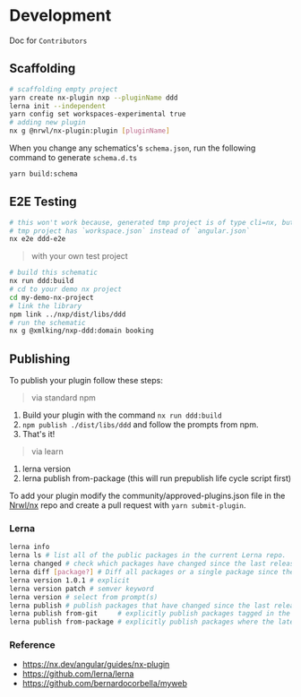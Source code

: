 # Development

Doc for `Contributors`

## Scaffolding

```bash
# scaffolding empty project
yarn create nx-plugin nxp --pluginName ddd
lerna init --independent
yarn config set workspaces-experimental true
# adding new plugin
nx g @nrwl/nx-plugin:plugin [pluginName]
```

When you change any schematics's `schema.json`, run the following command to generate `schema.d.ts`

```bash
yarn build:schema
```

## E2E Testing

```bash
# this won't work because, generated tmp project is of type cli=nx, but my schematics need project of type cli=angular
# tmp project has `workspace.json` instead of `angular.json`
nx e2e ddd-e2e
```

> with your own test project

```bash
# build this schematic
nx run ddd:build
# cd to your demo nx project
cd my-demo-nx-project
# link the library
npm link ../nxp/dist/libs/ddd
# run the schematic
nx g @xmlking/nxp-ddd:domain booking
```

## Publishing

To publish your plugin follow these steps:

> via standard npm

1. Build your plugin with the command `nx run ddd:build`
2. `npm publish ./dist/libs/ddd` and follow the prompts from npm.
3. That's it!

> via learn

1. lerna version
2. lerna publish from-package (this will run prepublish life cycle script first)

To add your plugin modify the community/approved-plugins.json file in the [Nrwl/nx](https://github.com/nrwl/nx/blob/master/community/approved-plugins.json) repo and create a pull request with `yarn submit-plugin`.

### Lerna

```bash
lerna info
lerna ls # list all of the public packages in the current Lerna repo.
lerna changed # check which packages have changed since the last release.
lerna diff [package?] # Diff all packages or a single package since the last release.
lerna version 1.0.1 # explicit
lerna version patch # semver keyword
lerna version # select from prompt(s)
lerna publish # publish packages that have changed since the last release
lerna publish from-git     # explicitly publish packages tagged in the current commit
lerna publish from-package # explicitly publish packages where the latest version is not present in the registry
```

### Reference

- <https://nx.dev/angular/guides/nx-plugin>
- <https://github.com/lerna/lerna>
- <https://github.com/bernardocorbella/myweb>
